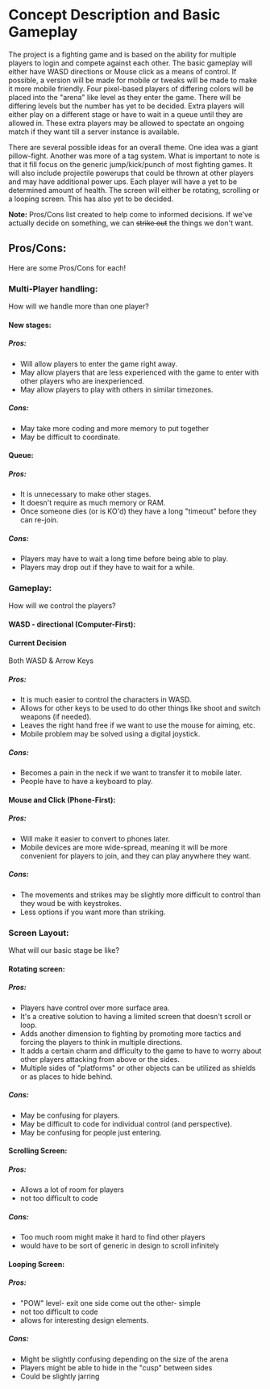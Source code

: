 # Concept Description and Basic Gameplay

The project is a fighting game and is based on the ability for multiple players to login and compete against each other. The basic gameplay will either have WASD directions or Mouse click as a means of control. If possible, a version will be made for mobile or tweaks will be made to make it more mobile friendly. Four pixel-based players of differing colors will be placed into the "arena" like level as they enter the game. There will be differing levels but the number has yet to be decided. Extra players will either play on a different stage or have to wait in a queue until they are allowed in. These extra players may be allowed to spectate an ongoing match if they want till a server instance is available.

There are several possible ideas for an overall theme. One idea was a giant pillow-fight. Another was more of a tag system. What is important to note is that it fill focus on the generic jump/kick/punch of most fighting games. It will also include projectile powerups that could be thrown at other players and may have additional power ups. Each player will have a yet to be determined amount of health. The screen will either be rotating, scrolling or a looping screen. This has also yet to be decided.

**Note:** Pros/Cons list created to help come to informed decisions. If we've actually decide on something, we can ~~strike out~~ the things we don't want.

## Pros/Cons:
Here are some Pros/Cons for each!

### Multi-Player handling:
How will we handle more than one player?
#### New stages:
##### Pros:
- Will allow players to enter the game right away.
- May allow players that are less experienced with the game to enter with other players who are inexperienced.
- May allow players to play with others in similar timezones.
##### Cons:
- May take more coding and more memory to put together
- May be difficult to coordinate.
#### Queue:
##### Pros:
- It is unnecessary to make other stages.
- It doesn't require as much memory or RAM.
- Once someone dies (or is KO'd) they have a long "timeout" before they can re-join.
##### Cons:
- Players may have to wait a long time before being able to play.
- Players may drop out if they have to wait for a while.

### Gameplay:
How will we control the players?

#### WASD - directional (Computer-First):

#### Current Decision

Both WASD & Arrow Keys

##### Pros:
- It is much easier to control the characters in WASD.
- Allows for other keys to be used to do other things like shoot and switch weapons (if needed).
- Leaves the right hand free if we want to use the mouse
for aiming, etc.
- Mobile problem may be solved using a digital joystick.
##### Cons:
- Becomes a pain in the neck if we want to transfer it to mobile later.
- People have to have a keyboard to play.

#### Mouse and Click (Phone-First):
##### Pros:
- Will make it easier to convert to phones later.
- Mobile devices are more wide-spread, meaning it will be more convenient for players to join, and they can play anywhere they want.
##### Cons:
- The movements and strikes may be slightly more difficult to control than they woud be with keystrokes.
- Less options if you want more than striking.

### Screen Layout:
What will our basic stage be like?

#### Rotating screen:
##### Pros:
- Players have control over more surface area.
- It's a creative solution to having a limited screen that doesn't scroll or loop.
- Adds another dimension to fighting by promoting more tactics and forcing the players to think in multiple directions.
- It adds a certain charm and difficulty to the game to have to worry about other players attacking from above or the sides.
- Multiple sides of "platforms" or other objects can be utilized as shields or as places to hide behind.
##### Cons:
- May be confusing for players.
- May be difficult to code for individual control (and perspective).
- May be confusing for people just entering.

#### Scrolling Screen:
##### Pros:
- Allows a lot of room for players
- not too difficult to code
##### Cons:
- Too much room might make it hard to find other players
- would have to be sort of generic in design to scroll infinitely

#### Looping Screen:
##### Pros:
- "POW" level- exit one side come out the other- simple
- not too difficult to code
- allows for interesting design elements.
##### Cons:
- Might be slightly confusing depending on the size of the arena
- Players might be able to hide in the "cusp" between sides
- Could be slightly jarring
